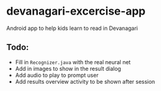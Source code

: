 # devanagari-excercise-app
Android app to help kids learn to read in Devanagari

## Todo:
* Fill in `Recognizer.java` with the real neural net
* Add in images to show in the result dialog
* Add audio to play to prompt user
* Add results overview activity to be shown after session
